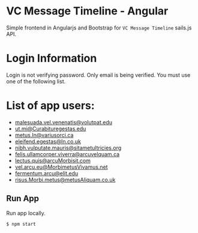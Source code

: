 # VC Message Timeline - Angular

Simple frontend in Angularjs and Bootstrap for `VC Message Timeline` sails.js API.

# Login Information

Login is not verifying password.
Only email is being verified. You must use one of the following list.

# List of app users:
- malesuada.vel.venenatis@volutpat.edu
- ut.mi@Curabituregestas.edu
- metus.In@variusorci.ca
- eleifend.egestas@In.co.uk
- nibh.vulputate.mauris@sitametultricies.org
- felis.ullamcorper.viverra@arcuvelquam.ca
- lectus.quis@arcuMorbisit.com
- vel.arcu.eu@MorbimetusVivamus.net
- fermentum.arcu@elit.edu
- risus.Morbi.metus@metusAliquam.co.uk

## Run App
Run app locally.

``` js
$ npm start
```
